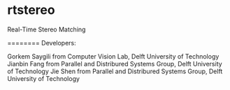 rtstereo
========

Real-Time Stereo Matching

========
Developers: 

Gorkem Saygili from Computer Vision Lab, Delft University of Technology
Jianbin Fang from Parallel and Distribured Systems Group, Delft University of Technology
Jie Shen from Parallel and Distribured Systems Group, Delft University of Technology
